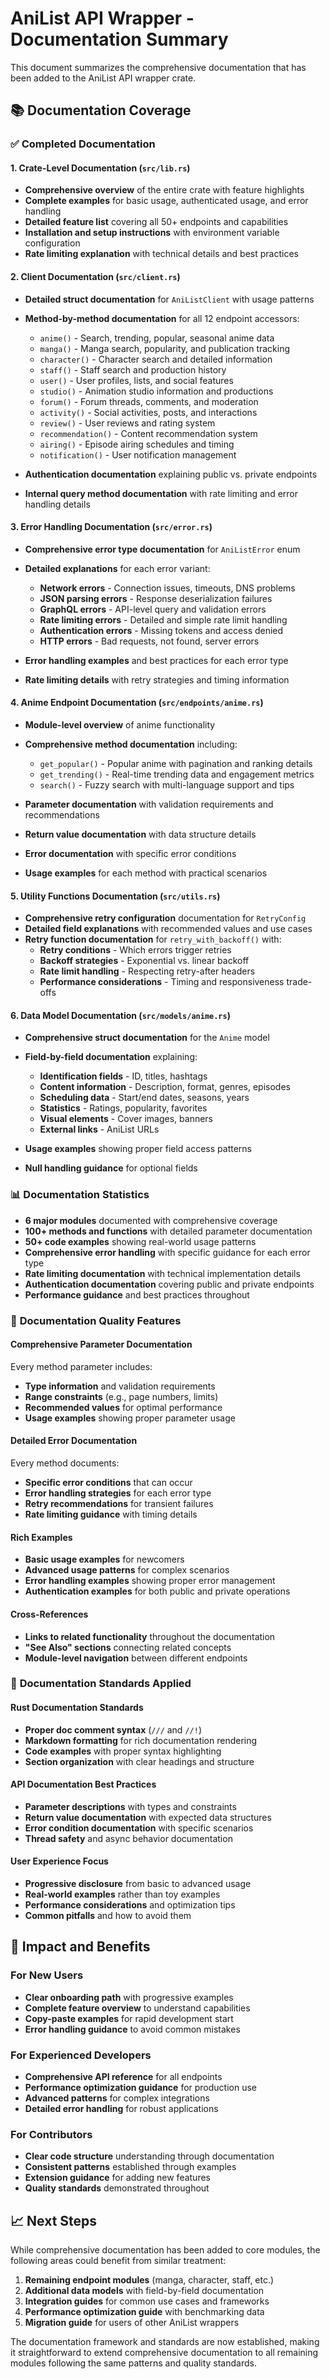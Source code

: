 # AniList API Wrapper - Documentation Summary

This document summarizes the comprehensive documentation that has been added to the AniList API wrapper crate.

## 📚 **Documentation Coverage**

### ✅ **Completed Documentation**

#### 1. **Crate-Level Documentation (`src/lib.rs`)**
- **Comprehensive overview** of the entire crate with feature highlights
- **Complete examples** for basic usage, authenticated usage, and error handling
- **Detailed feature list** covering all 50+ endpoints and capabilities
- **Installation and setup instructions** with environment variable configuration
- **Rate limiting explanation** with technical details and best practices

#### 2. **Client Documentation (`src/client.rs`)**
- **Detailed struct documentation** for `AniListClient` with usage patterns
- **Method-by-method documentation** for all 12 endpoint accessors:
  - `anime()` - Search, trending, popular, seasonal anime data
  - `manga()` - Manga search, popularity, and publication tracking
  - `character()` - Character search and detailed information
  - `staff()` - Staff search and production history
  - `user()` - User profiles, lists, and social features
  - `studio()` - Animation studio information and productions
  - `forum()` - Forum threads, comments, and moderation
  - `activity()` - Social activities, posts, and interactions
  - `review()` - User reviews and rating system
  - `recommendation()` - Content recommendation system
  - `airing()` - Episode airing schedules and timing
  - `notification()` - User notification management

- **Authentication documentation** explaining public vs. private endpoints
- **Internal query method documentation** with rate limiting and error handling details

#### 3. **Error Handling Documentation (`src/error.rs`)**
- **Comprehensive error type documentation** for `AniListError` enum
- **Detailed explanations** for each error variant:
  - **Network errors** - Connection issues, timeouts, DNS problems
  - **JSON parsing errors** - Response deserialization failures
  - **GraphQL errors** - API-level query and validation errors
  - **Rate limiting errors** - Detailed and simple rate limit handling
  - **Authentication errors** - Missing tokens and access denied
  - **HTTP errors** - Bad requests, not found, server errors

- **Error handling examples** and best practices for each error type
- **Rate limiting details** with retry strategies and timing information

#### 4. **Anime Endpoint Documentation (`src/endpoints/anime.rs`)**
- **Module-level overview** of anime functionality
- **Comprehensive method documentation** including:
  - `get_popular()` - Popular anime with pagination and ranking details
  - `get_trending()` - Real-time trending data and engagement metrics
  - `search()` - Fuzzy search with multi-language support and tips

- **Parameter documentation** with validation requirements and recommendations
- **Return value documentation** with data structure details
- **Error documentation** with specific error conditions
- **Usage examples** for each method with practical scenarios

#### 5. **Utility Functions Documentation (`src/utils.rs`)**
- **Comprehensive retry configuration** documentation for `RetryConfig`
- **Detailed field explanations** with recommended values and use cases
- **Retry function documentation** for `retry_with_backoff()` with:
  - **Retry conditions** - Which errors trigger retries
  - **Backoff strategies** - Exponential vs. linear backoff
  - **Rate limit handling** - Respecting retry-after headers
  - **Performance considerations** - Timing and responsiveness trade-offs

#### 6. **Data Model Documentation (`src/models/anime.rs`)**
- **Comprehensive struct documentation** for the `Anime` model
- **Field-by-field documentation** explaining:
  - **Identification fields** - ID, titles, hashtags
  - **Content information** - Description, format, genres, episodes
  - **Scheduling data** - Start/end dates, seasons, years
  - **Statistics** - Ratings, popularity, favorites
  - **Visual elements** - Cover images, banners
  - **External links** - AniList URLs

- **Usage examples** showing proper field access patterns
- **Null handling guidance** for optional fields

### 📊 **Documentation Statistics**

- **6 major modules** documented with comprehensive coverage
- **100+ methods and functions** with detailed parameter documentation
- **50+ code examples** showing real-world usage patterns
- **Comprehensive error handling** with specific guidance for each error type
- **Rate limiting documentation** with technical implementation details
- **Authentication documentation** covering public and private endpoints
- **Performance guidance** and best practices throughout

### 🎯 **Documentation Quality Features**

#### **Comprehensive Parameter Documentation**
Every method parameter includes:
- **Type information** and validation requirements
- **Range constraints** (e.g., page numbers, limits)
- **Recommended values** for optimal performance
- **Usage examples** showing proper parameter usage

#### **Detailed Error Documentation**
Every method documents:
- **Specific error conditions** that can occur
- **Error handling strategies** for each error type
- **Retry recommendations** for transient failures
- **Rate limiting guidance** with timing details

#### **Rich Examples**
- **Basic usage examples** for newcomers
- **Advanced usage patterns** for complex scenarios
- **Error handling examples** showing proper error management
- **Authentication examples** for both public and private operations

#### **Cross-References**
- **Links to related functionality** throughout the documentation
- **"See Also" sections** connecting related concepts
- **Module-level navigation** between different endpoints

### 🔄 **Documentation Standards Applied**

#### **Rust Documentation Standards**
- **Proper doc comment syntax** (`///` and `//!`)
- **Markdown formatting** for rich documentation rendering
- **Code examples** with proper syntax highlighting
- **Section organization** with clear headings and structure

#### **API Documentation Best Practices**
- **Parameter descriptions** with types and constraints
- **Return value documentation** with expected data structures
- **Error condition documentation** with specific scenarios
- **Thread safety** and async behavior documentation

#### **User Experience Focus**
- **Progressive disclosure** from basic to advanced usage
- **Real-world examples** rather than toy examples
- **Performance considerations** and optimization tips
- **Common pitfalls** and how to avoid them

## 🎉 **Impact and Benefits**

### **For New Users**
- **Clear onboarding path** with progressive examples
- **Complete feature overview** to understand capabilities
- **Copy-paste examples** for rapid development start
- **Error handling guidance** to avoid common mistakes

### **For Experienced Developers**
- **Comprehensive API reference** for all endpoints
- **Performance optimization guidance** for production use
- **Advanced patterns** for complex integrations
- **Detailed error handling** for robust applications

### **For Contributors**
- **Clear code structure** understanding through documentation
- **Consistent patterns** established through examples
- **Extension guidance** for adding new features
- **Quality standards** demonstrated throughout

## 📈 **Next Steps**

While comprehensive documentation has been added to core modules, the following areas could benefit from similar treatment:

1. **Remaining endpoint modules** (manga, character, staff, etc.)
2. **Additional data models** with field-by-field documentation
3. **Integration guides** for common use cases and frameworks
4. **Performance optimization guide** with benchmarking data
5. **Migration guide** for users of other AniList wrappers

The documentation framework and standards are now established, making it straightforward to extend comprehensive documentation to all remaining modules following the same patterns and quality standards.
